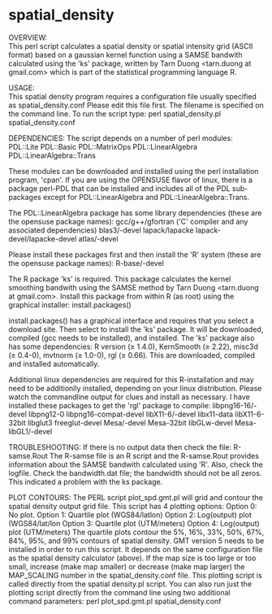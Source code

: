 spatial_density
===============

OVERVIEW:  
This perl script calculates a spatial density or spatial intensity grid (ASCII format) based on a gaussian kernel function using a SAMSE bandwith calculated using the 'ks' package, written by Tarn Duong <tarn.duong at gmail.com> which is part of the statistical programming language R. 

USAGE:  
This spatial density program requires a configuration file usually specified as spatial_density.conf
Please edit this file first.
The filename is specified on the command line. To run the script type:
perl spatial_density.pl spatial_density.conf

DEPENDENCIES: 
The script depends on a number of perl modules:
PDL::Lite
PDL::Basic
PDL::MatrixOps
PDL::LinearAlgebra
PDL::LinearAlgebra::Trans

These modules can be downloaded and installed using the perl installation program, 'cpan'. If you are using the OPENSUSE flavor of linux, there is a package perl-PDL that can be installed and includes all of the PDL sub-packages except for PDL::LinearAlgebra and PDL::LinearAlgebra::Trans.

The PDL::LinearAlgebra package has some library dependencies (these are the opensuse package names):
gcc/g++/gfortran ('C' compiler and any associated dependencies)
blas3/-devel
lapack/lapacke
lapack-devel/lapacke-devel
atlas/-devel

Please install these packages first and then install the 'R' system (these are the opensuse package names):
R-base/-devel

The R package 'ks' is required. This package calculates the kernel smoothing bandwith using the SAMSE method by Tarn Duong <tarn.duong at gmail.com>. Install this package from within R (as root) using the graphical installer:
install.packages()

install.packages() has a graphical interface and requires that you select a download site. Then select to install the 'ks' package. It will be downloaded, compiled (gcc needs to be installed), and installed. The 'ks' package also has some dependencies: R version (≥ 1.4.0), KernSmooth (≥ 2.22), misc3d (≥ 0.4-0), mvtnorm (≥ 1.0-0), rgl (≥ 0.66). This are downloaded, compiled and installed automatically.

Additional linux dependencies are required for this R-installation and may need to be additionlly installed, depending on your linux distribution. Please watch the commandline output for clues and install as necessary. I have installed these packages to get the 'rgl' package to compile: 
libpng16-16/-devel
libpng12-0
libpng16-compat-devel
libX11-6/-devel
libx11-data
libX11-6-32bit
libglut3
freeglut-devel
Mesa/-devel
Mesa-32bit
libGLw-devel
Mesa-libGL1/-devel

TROUBLESHOOTING: 
If there is no output data then check the file: R-samse.Rout
The R-samse file is an R script and the R-samse.Rout 
provides information about the SAMSE bandwith calculated using 'R'.
Also, check the logfile. Check the bandwidth.dat file; the bandwidth should not be all zeros. This indicated a problem with the ks package.

PLOT CONTOURS: 
The PERL script plot_spd.gmt.pl will grid and contour the spatial density output grid file. This script has 4 plotting options:
Option 0: No plot.
Option 1:  Quartile plot (WGS84/latlon)
Option 2:  Log(output) plot (WGS84/lat/lon
Option 3:  Quartile plot (UTM/meters)
Option 4:  Log(output) plot (UTM/meters)
The quartile plots contour the 5%, 16%, 33%, 50%, 67%, 84%, 95%, and 99% contours of spatial density. GMT version 5 needs to be installed in order to run this script. It depends on the same configuration file as the spatial density calculator (above). If the map size is too large or too small, increase (make map smaller) or decrease (make map larger) the MAP_SCALING number in the spatial_density.conf file. This plotting script is called directly from the spatial density.pl script. You can also run just the plotting script directly from the command line using two additional command parameters: perl plot_spd.gmt.pl spatial_density.conf <your spatial denstiy output file>

